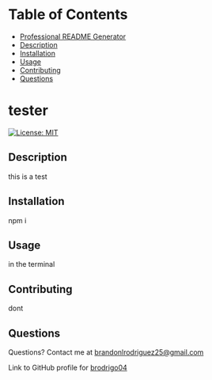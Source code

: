 
  # Table of Contents

  * [Professional README Generator](#professional-readme-generator)
  * [Description](#description)
  * [Installation](#innodestallation)
  * [Usage](#usage)
  * [Contributing](#contributing)
  * [Questions](#questions)
  
  # tester
  [![License: MIT](https://img.shields.io/badge/License-MIT-yellow.svg)](https://opensource.org/license/MIT)
  
  ## Description
  this is a test
  
  ## Installation
  npm i
  
  ## Usage 
  in the terminal
  

  ## Contributing

  dont
  
  ## Questions
  
  Questions? Contact me at [brandonlrodriguez25@gmail.com](mailto:brandonlrodriguez25@gmail.com)
  
  Link to GitHub profile for [brodrigo04](https://github.com/brodrigo04)
  
  